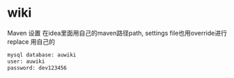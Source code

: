 # wiki

Maven 设置 在idea里面用自己的maven路径path, settings file也用override进行replace 用自己的

```bash
mysql database: auwiki
user: auwiki
password: dev123456
```